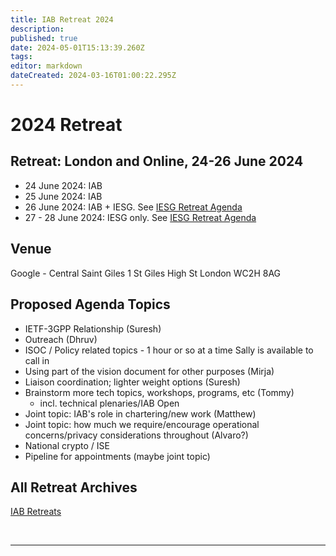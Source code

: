 ```yaml
---
title: IAB Retreat 2024
description: 
published: true
date: 2024-05-01T15:13:39.260Z
tags: 
editor: markdown
dateCreated: 2024-03-16T01:00:22.295Z
---
```


# 2024 Retreat

## Retreat: London and Online, 24-26 June 2024

* 24 June 2024: IAB 
* 25 June 2024: IAB 
* 26 June 2024: IAB + IESG. See [IESG Retreat Agenda](https://wiki.ietf.org/en/group/iesg/RetreatInfo)
* 27 - 28 June 2024: IESG only.  See [IESG Retreat Agenda](https://wiki.ietf.org/en/group/iesg/RetreatInfo)

## Venue

Google - Central Saint Giles
1 St Giles High St
London
WC2H 8AG

## Proposed Agenda Topics

- IETF-3GPP Relationship (Suresh)
- Outreach (Dhruv)
- ISOC / Policy related topics - 1 hour or so at a time Sally is available to call in
- Using part of the vision document for other purposes (Mirja)
- Liaison coordination; lighter weight options (Suresh)
- Brainstorm more tech topics, workshops, programs, etc (Tommy)
  - incl. technical plenaries/IAB Open
- Joint topic: IAB's role in chartering/new work (Matthew)
- Joint topic: how much we require/encourage operational concerns/privacy considerations throughout (Alvaro?)
- National crypto / ISE 
- Pipeline for appointments (maybe joint topic)


## All Retreat Archives
[IAB Retreats](/group/iab/IAB_Retreats)

&nbsp;
&nbsp;
&nbsp;

---
